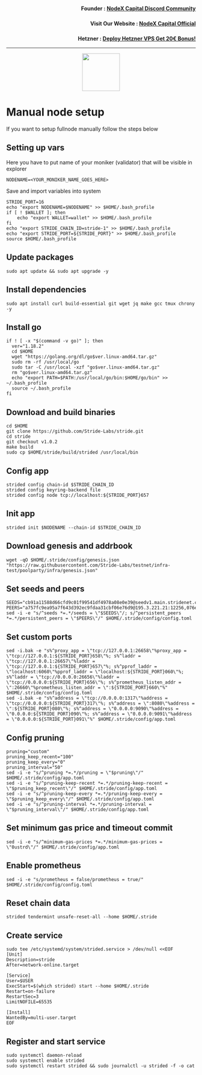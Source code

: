 <h3><p style="font-size:14px" align="right">Founder :
<a href="https://discord.gg/nodexcapital" target="_blank">NodeX Capital Discord Community</a></p></h3>
<h3><p style="font-size:14px" align="right">Visit Our Website :
<a href="https://discord.gg/nodexcapital" target="_blank">NodeX Capital Official</a></p></h3>
<h3><p style="font-size:14px" align="right">Hetzner :
<a href="https://hetzner.cloud/?ref=bMTVi7dcwSgA" target="_blank">Deploy Hetzner VPS Get 20€ Bonus!</a></h3>
<hr>

<p align="center">
  <img height="100" height="auto" src="https://user-images.githubusercontent.com/50621007/183283696-d1c4192b-f594-45bb-b589-15a5e57a795c.png">
</p>

# Manual node setup
If you want to setup fullnode manually follow the steps below

## Setting up vars
Here you have to put name of your moniker (validator) that will be visible in explorer
```
NODENAME=<YOUR_MONIKER_NAME_GOES_HERE>
```

Save and import variables into system
```
STRIDE_PORT=16
echo "export NODENAME=$NODENAME" >> $HOME/.bash_profile
if [ ! $WALLET ]; then
	echo "export WALLET=wallet" >> $HOME/.bash_profile
fi
echo "export STRIDE_CHAIN_ID=stride-1" >> $HOME/.bash_profile
echo "export STRIDE_PORT=${STRIDE_PORT}" >> $HOME/.bash_profile
source $HOME/.bash_profile
```

## Update packages
```
sudo apt update && sudo apt upgrade -y
```

## Install dependencies
```
sudo apt install curl build-essential git wget jq make gcc tmux chrony -y
```

## Install go
```
if ! [ -x "$(command -v go)" ]; then
  ver="1.18.2"
  cd $HOME
  wget "https://golang.org/dl/go$ver.linux-amd64.tar.gz"
  sudo rm -rf /usr/local/go
  sudo tar -C /usr/local -xzf "go$ver.linux-amd64.tar.gz"
  rm "go$ver.linux-amd64.tar.gz"
  echo "export PATH=$PATH:/usr/local/go/bin:$HOME/go/bin" >> ~/.bash_profile
  source ~/.bash_profile
fi
```

## Download and build binaries
```
cd $HOME
git clone https://github.com/Stride-Labs/stride.git
cd stride
git checkout v1.0.2
make build
sudo cp $HOME/stride/build/strided /usr/local/bin
```

## Config app
```
strided config chain-id $STRIDE_CHAIN_ID
strided config keyring-backend file
strided config node tcp://localhost:${STRIDE_PORT}657
```

## Init app
```
strided init $NODENAME --chain-id $STRIDE_CHAIN_ID
```

## Download genesis and addrbook
```
wget -qO $HOME/.stride/config/genesis.json "https://raw.githubusercontent.com/Stride-Labs/testnet/infra-test/poolparty/infra/genesis.json"
```

## Set seeds and peers
```
SEEDS="cb91a11588d66cfd9c01f99541df4978a08e0e39@seedv1.main.stridenet.co:26656"
PEERS="a757fc9ea95a7f643d392ec9fdaa31cbf06e76d9@195.3.221.21:12256,076e97f47762a477f2ae3dd3e798a7970b6bb20d@52.52.110.228:26656,e821acdaf0c7a3c60ea3cd4eb4a98a62dad06f58@43.201.12.41:26656,04dbfff241762b9460b3e23148378fbc8e559a9e@116.203.17.177:26656,74b693b1b0745d250becfbdb550d36504e03bf92@93.115.25.15:26656,b5f9fa874781f975687018ae559f0d952d3a2e24@52.52.208.179:26656,cb0b38aa612e8ac05f704d9b2feb7526607afb77@159.203.191.62:26656,6a1087004245692128a6ad11b812bb3640955b86@162.55.235.69:25656,23180f90318d0003a4e8140a1e67407bf874d69d@78.107.234.44:25656,186b989136983db3ec3147f3e245943d6022e5d4@116.202.227.117:16656"
sed -i -e "s/^seeds *=.*/seeds = \"$SEEDS\"/; s/^persistent_peers *=.*/persistent_peers = \"$PEERS\"/" $HOME/.stride/config/config.toml
```

## Set custom ports
```
sed -i.bak -e "s%^proxy_app = \"tcp://127.0.0.1:26658\"%proxy_app = \"tcp://127.0.0.1:${STRIDE_PORT}658\"%; s%^laddr = \"tcp://127.0.0.1:26657\"%laddr = \"tcp://127.0.0.1:${STRIDE_PORT}657\"%; s%^pprof_laddr = \"localhost:6060\"%pprof_laddr = \"localhost:${STRIDE_PORT}060\"%; s%^laddr = \"tcp://0.0.0.0:26656\"%laddr = \"tcp://0.0.0.0:${STRIDE_PORT}656\"%; s%^prometheus_listen_addr = \":26660\"%prometheus_listen_addr = \":${STRIDE_PORT}660\"%" $HOME/.stride/config/config.toml
sed -i.bak -e "s%^address = \"tcp://0.0.0.0:1317\"%address = \"tcp://0.0.0.0:${STRIDE_PORT}317\"%; s%^address = \":8080\"%address = \":${STRIDE_PORT}080\"%; s%^address = \"0.0.0.0:9090\"%address = \"0.0.0.0:${STRIDE_PORT}090\"%; s%^address = \"0.0.0.0:9091\"%address = \"0.0.0.0:${STRIDE_PORT}091\"%" $HOME/.stride/config/app.toml
```

## Config pruning
```
pruning="custom"
pruning_keep_recent="100"
pruning_keep_every="0"
pruning_interval="50"
sed -i -e "s/^pruning *=.*/pruning = \"$pruning\"/" $HOME/.stride/config/app.toml
sed -i -e "s/^pruning-keep-recent *=.*/pruning-keep-recent = \"$pruning_keep_recent\"/" $HOME/.stride/config/app.toml
sed -i -e "s/^pruning-keep-every *=.*/pruning-keep-every = \"$pruning_keep_every\"/" $HOME/.stride/config/app.toml
sed -i -e "s/^pruning-interval *=.*/pruning-interval = \"$pruning_interval\"/" $HOME/.stride/config/app.toml
```

## Set minimum gas price and timeout commit
```
sed -i -e "s/^minimum-gas-prices *=.*/minimum-gas-prices = \"0ustrd\"/" $HOME/.stride/config/app.toml
```

## Enable prometheus
```
sed -i -e "s/prometheus = false/prometheus = true/" $HOME/.stride/config/config.toml
```

## Reset chain data
```
strided tendermint unsafe-reset-all --home $HOME/.stride
```

## Create service
```
sudo tee /etc/systemd/system/strided.service > /dev/null <<EOF
[Unit]
Description=stride
After=network-online.target

[Service]
User=$USER
ExecStart=$(which strided) start --home $HOME/.stride
Restart=on-failure
RestartSec=3
LimitNOFILE=65535

[Install]
WantedBy=multi-user.target
EOF
```

## Register and start service
```
sudo systemctl daemon-reload
sudo systemctl enable strided
sudo systemctl restart strided && sudo journalctl -u strided -f -o cat
```